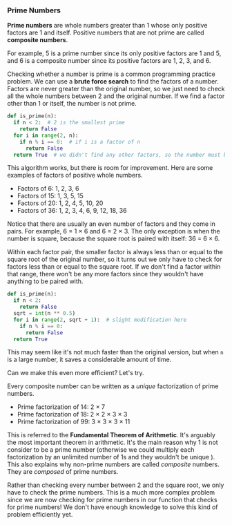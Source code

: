 

### Prime Numbers

**Prime numbers** are whole numbers greater than 1 whose only positive factors are 1 and itself. Positive numbers that are not prime are called **composite numbers**.

For example, 5 is a prime number since its only positive factors are 1 and 5, and 6 is a composite number since its positive factors are 1, 2, 3, and 6.

Checking whether a number is prime is a common programming practice problem. We can use a **brute force search** to find the factors of a number. Factors are never greater than the original number, so we just need to check all the whole numbers between 2 and the original number. If we find a factor other than 1 or itself, the number is not prime.

```python
def is_prime(n):
  if n < 2:  # 2 is the smallest prime 
    return False
  for i in range(2, n):
    if n % i == 0:  # if i is a factor of n
      return False
  return True  # we didn't find any other factors, so the number must be prime
```

This algorithm works, but there is room for improvement. Here are some examples of factors of positive whole numbers. 

* Factors of 6: 1, 2, 3, 6
* Factors of 15: 1, 3, 5, 15
* Factors of 20: 1, 2, 4, 5, 10, 20
* Factors of 36: 1, 2, 3, 4, 6, 9, 12, 18, 36

Notice that there are usually an even number of factors and they come in pairs. For example, 6 = 1 × 6 and 6 = 2 × 3. The only exception is when the number is square, because the square root is paired with itself: 36 = 6 × 6.

Within each factor pair, the smaller factor is always less than or equal to the square root of the original number, so it turns out we only have to check for factors less than or equal to the square root. If we don't find a factor within that range, there won't be any more factors since they wouldn't have anything to be paired with.

```python
def is_prime(n):
  if n < 2:   
    return False
  sqrt = int(n ** 0.5)
  for i in range(2, sqrt + 1):  # slight modification here
    if n % i == 0:  
      return False
  return True 
```
This may seem like it's not much faster than the original version, but when `n` is a large number, it saves a considerable amount of time.

Can we make this even more efficient? Let's try.

Every composite number can be written as a *unique* factorization of prime numbers.

* Prime factorization of 14: 2 × 7
* Prime factorization of 18: 2 × 2 × 3 × 3
* Prime factorization of 99: 3 × 3 × 3 × 11

This is referred to the **Fundamental Theorem of Arithmetic**. It's arguably the most important theorem in arithmetic. It's the main reason why 1 is not consider to be a prime number (otherwise we could multiply each factorization by an unlimited number of 1s and they wouldn't be unique ). This also explains why non-prime numbers are called *composite* numbers. They are *composed* of prime numbers.

Rather than checking every number between 2 and the square root, we only have to check the prime numbers. This is a much more complex problem since we are now checking for prime numbers in our function that checks for prime numbers! We don't have enough knowledge to solve this kind of problem efficiently yet.
